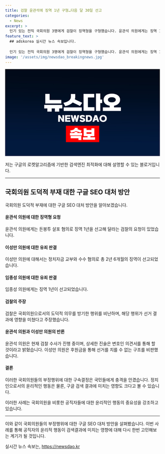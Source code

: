 ```yaml
---
title: 검찰 윤관석에 징역 1년 구형…다음 달 30일 선고
categories:
  - News
excerpt: >
  인기 있는 전직 국회의원 3명에게 검찰이 징역형을 구형했습니다. 윤관석 의원에게는 징역 1년, 이성만 의원에게는 징역 2년 6개월, 임종성 의원에게는 징역 1년을 선고했습니다. 검찰은 이들이 국회의원으로서의 의무를 방기하고 수수로 인해 선거 결과에 영향을 줬다고 주장했습니다. 피의자들은 책임을 회피하며 불법행위를 반성하지 않았지만, 선고 결과는 오는 8월 30일 나올 예정입니다. 함께 기소된 허종식 의원에 대한 결심공판은 오는 24일에 열릴 예정입니다.
feature_text: >
  ## adskorea 실시간 뉴스 속보입니다.

  인기 있는 전직 국회의원 3명에게 검찰이 징역형을 구형했습니다. 윤관석 의원에게는 징역 1년, 이성만 의원에게는 징역 2년 6개월, 임종성 의원에게는 징역 1년을 선고했습니다. 검찰은 이들이 국회의원으로서의 의무를 방기하고 수수로 인해 선거 결과에 영향을 줬다고 주장했습니다. 피의자들은 책임을 회피하며 불법행위를 반성하지 않았지만, 선고 결과는 오는 8월 30일 나올 예정입니다. 함께 기소된 허종식 의원에 대한 결심공판은 오는 24일에 열릴 예정입니다.
image: '/assets/img/newsdao_breakingnews.jpg'
---
```


<p><img src="/assets/img/newsdao_breakingnews.jpg" alt="adskorea 속보" /></p>

<p>저는 구글의 로켓알고리즘에 기반한 검색엔진 최적화에 대해 설명할 수 있는 블로거입니다.</p>

<hr />

<h2 data-ke-size="size26">국회의원 도덕적 부재 대한 구글 SEO 대처 방안</h2>

<p>국회의원 도덕적 부재에 대한 구글 SEO 대처 방안을 알아보겠습니다.</p>

<h4>윤관석 의원에 대한 징역형 요청</h4>

<p>윤관석 의원에게는 돈봉투 살포 혐의로 징역 1년을 선고해 달라는 검찰의 요청이 있었습니다.</p>

<h4>이성만 의원에 대한 유죄 판결</h4>

<p>이성만 의원에 대해서는 정치자금 교부와 수수 혐의로 총 2년 6개월의 징역이 선고되었습니다.</p>

<h4>임종성 의원에 대한 유죄 판결</h4>

<p>임종성 의원에게는 징역 1년이 선고되었습니다.</p>

<h4>검찰의 주장</h4>

<p>검찰은 국회의원으로서의 도덕적 의무를 방기한 행위를 비난하며, 해당 행위가 선거 결과에 영향을 미쳤다고 주장했습니다.</p>

<h4>윤관석 의원과 이성만 의원의 반론</h4>

<p>윤관석 의원은 현재 검찰 수사가 진행 중이며, 상세한 진술은 변호인 의견서를 통해 할 것이라고 밝혔습니다. 이성만 의원은 후원금을 통해 선거를 치를 수 없는 구조를 비판했습니다.</p>

<h4>결론</h4>

<p>이러한 국회의원들의 부정행위에 대한 구속결정은 국민들에게 충격을 안겼습니다. 정치인으로서의 윤리적인 행동은 물론, 구글 검색 결과에 미치는 영향도 크다고 볼 수 있습니다.</p>

<p>이러한 사례는 국회의원을 비롯한 공직자들에 대한 윤리적인 행동의 중요성을 강조하고 있습니다.</p>

<hr />

<p>이와 같이 국회의원들의 부정행위에 대한 구글 SEO 대처 방안을 살펴봤습니다. 이번 사례를 통해 공직자의 윤리적 행동이 검색결과에 미치는 영향에 대해 다시 한번 고민해보는 계기가 될 것입니다.</p>
실시간 뉴스 속보는, <a href="https://newsdao.kr" rel="dofollow">https://newsdao.kr</a>


